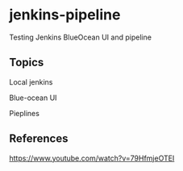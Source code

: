 # jenkins-pipeline
Testing Jenkins BlueOcean UI and pipeline

## Topics
Local jenkins

Blue-ocean UI

Pieplines

## References
https://www.youtube.com/watch?v=79HfmjeOTEI
